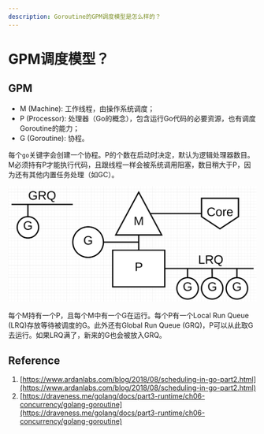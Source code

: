 ```yaml
---
description: Goroutine的GPM调度模型是怎么样的？
---
```


# GPM调度模型？

## GPM

* M \(Machine\): 工作线程，由操作系统调度；
* P \(Processor\): 处理器（Go的概念），包含运行Go代码的必要资源，也有调度Goroutine的能力；
* G \(Goroutine\): 协程。

每个`go`关键字会创建一个协程。P的个数在启动时决定，默认为逻辑处理器数目。M必须持有P才能执行代码，且跟线程一样会被系统调用阻塞，数目稍大于P，因为还有其他内置任务处理（如GC）。

![](../../.gitbook/assets/image%20%2868%29.png)

每个M持有一个P，且每个M中有一个G在运行。每个P有一个Local Run Queue \(LRQ\)存放等待被调度的G。此外还有Global Run Queue \(GRQ\)，P可以从此取G去运行。如果LRQ满了，新来的G也会被放入GRQ。

## Reference

1. [https://www.ardanlabs.com/blog/2018/08/scheduling-in-go-part2.html](https://www.ardanlabs.com/blog/2018/08/scheduling-in-go-part2.html)
2. [https://draveness.me/golang/docs/part3-runtime/ch06-concurrency/golang-goroutine](https://draveness.me/golang/docs/part3-runtime/ch06-concurrency/golang-goroutine)


